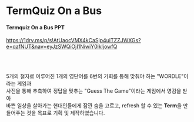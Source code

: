 # TermQuiz On a Bus

#### Termquiz On a Bus PPT
<https://1drv.ms/p/s!AtUaocVMX4kCaSjp4uiTZZJWXGs?e=qafNUT&nav=eyJzSWQiOjI1NiwiY0lkIjowfQ>

<br>
<br>

5개의 철자로 이루어진 1개의 영단어를 6번의 기회를 통해 맞춰야 하는 "WORDLE"이라는 게임과<br>
사진을 통해 추측하여 정답을 맞추는 "Guess The Game"이라는 게임에서 영감을 받아<br>
바쁜 일상을 살아가는 현대인들에게 잠깐 숨을 고르고, refresh 할 수 있는 **Term**을 만들어주는 것을 목표로 기획 및 제작하였습니다.
